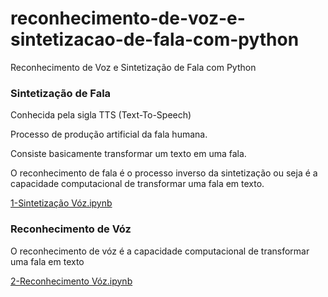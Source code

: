 # reconhecimento-de-voz-e-sintetizacao-de-fala-com-python
Reconhecimento de Voz e Sintetização de Fala com Python

### Sintetização de Fala

Conhecida pela sigla TTS (Text-To-Speech)

Processo de produção artificial da fala humana.

Consiste basicamente transformar um texto em uma fala.

O reconhecimento de fala é o processo inverso da sintetização ou seja é a capacidade computacional de transformar uma fala em texto.

<a href="https://github.com/renatotvs/reconhecimento-de-voz-e-sintetizacao-de-fala-com-python/blob/master/1-Sintetização Vóz.ipynb">1-Sintetização Vóz.ipynb</a>

### Reconhecimento de Vóz

O reconhecimento de vóz é a capacidade computacional de transformar uma fala em texto

<a href="https://github.com/renatotvs/reconhecimento-de-voz-e-sintetizacao-de-fala-com-python/blob/master/2-Reconhecimento Vóz.ipynb">2-Reconhecimento Vóz.ipynb</a>

